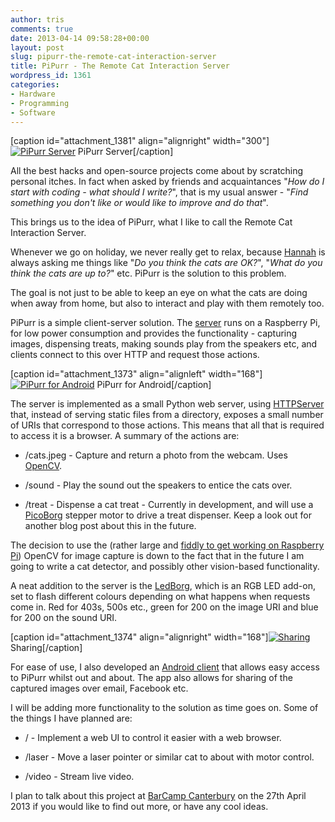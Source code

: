 ```yaml
---
author: tris
comments: true
date: 2013-04-14 09:58:28+00:00
layout: post
slug: pipurr-the-remote-cat-interaction-server
title: PiPurr - The Remote Cat Interaction Server
wordpress_id: 1361
categories:
- Hardware
- Programming
- Software
---
```


[caption id="attachment_1381" align="alignright" width="300"][![PiPurr Server](http://canthack.org/uploads/pipurr-300x260.png)](http://canthack.org/uploads/pipurr.png) PiPurr Server[/caption]

All the best hacks and open-source projects come about by scratching personal itches. In fact when asked by friends and acquaintances "_How do I start with coding - what should I write?_", that is my usual answer - "_Find something you don't like or would like to improve and do that_".

This brings us to the idea of PiPurr, what I like to call the Remote Cat Interaction Server.

Whenever we go on holiday, we never really get to relax, because [Hannah](http://canthack.org/author/han/) is always asking me things like "_Do you think the cats are OK?_", "_What do you think the cats are up to?_" etc. PiPurr is the solution to this problem.

The goal is not just to be able to keep an eye on what the cats are doing when away from home, but also to interact and play with them remotely too.

PiPurr is a simple client-server solution. The [server](https://github.com/tristan2468/PiPurr-Server) runs on a Raspberry Pi, for low power consumption and provides the functionality - capturing images, dispensing treats, making sounds play from the speakers etc, and clients connect to this over HTTP and request those actions.

[caption id="attachment_1373" align="alignleft" width="168"][![PiPurr for Android](http://canthack.org/uploads/newui-168x300.png)](http://canthack.org/uploads/newui.png) PiPurr for Android[/caption]

The server is implemented as a small Python web server, using [HTTPServer](http://docs.python.org/2/library/basehttpserver.html) that, instead of serving static files from a directory, exposes a small number of URIs that correspond to those actions. This means that all that is required to access it is a browser. A summary of the actions are:



	
  * /cats.jpeg - Capture and return a photo from the webcam. Uses [OpenCV](http://opencv.org/).

	
  * /sound - Play the sound out the speakers to entice the cats over.

	
  * /treat - Dispense a cat treat - Currently in development, and will use a [PicoBorg](http://piborg.com/picoborg) stepper motor to drive a treat dispenser. Keep a look out for another blog post about this in the future.


The decision to use the (rather large and [fiddly to get working on Raspberry Pi](http://eduardofv.com/read_post/185-Installing-OpenCV-on-the-Raspberry-Pi)) OpenCV for image capture is down to the fact that in the future I am going to write a cat detector, and possibly other vision-based functionality.

A neat addition to the server is the [LedBorg](http://piborg.com/ledborg), which is an RGB LED add-on, set to flash different colours depending on what happens when requests come in. Red for 403s, 500s etc., green for 200 on the image URI and blue for 200 on the sound URI.

[caption id="attachment_1374" align="alignright" width="168"][![Sharing](http://canthack.org/uploads/share-168x300.png)](http://canthack.org/uploads/share.png) Sharing[/caption]

For ease of use, I also developed an [Android client](https://github.com/tristan2468/PiPurr-for-Android) that allows easy access to PiPurr whilst out and about. The app also allows for sharing of the captured images over email, Facebook etc.

I will be adding more functionality to the solution as time goes on. Some of the things I have planned are:



	
  * / - Implement a web UI to control it easier with a web browser.

	
  * /laser - Move a laser pointer or similar cat to about with motor control.

	
  * /video - Stream live video.


I plan to talk about this project at [BarCamp Canterbury](http://barcampcanterbury.com) on the 27th April 2013 if you would like to find out more, or have any cool ideas.
